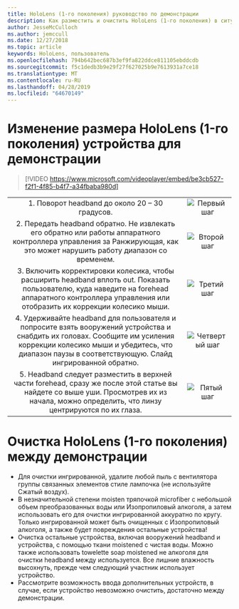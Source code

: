 ```yaml
---
title: HoloLens (1-го поколения) руководство по демонстрации
description: Как разместить и очистить HoloLens (1-го поколения) в ситуациях, демонстрация
author: JesseMcCulloch
ms.author: jemccull
ms.date: 12/27/2018
ms.topic: article
keywords: HoloLens, пользователь
ms.openlocfilehash: 794b642bec687b3ef9fa822ddce811105ebddcdb
ms.sourcegitcommit: f5c1dedb3b9e29f27f627025b9e7613931a7ce18
ms.translationtype: MT
ms.contentlocale: ru-RU
ms.lasthandoff: 04/28/2019
ms.locfileid: "64670149"
---
```

<H1>Изменение размера HoloLens (1-го поколения) устройства для демонстрации </H1>

> [!VIDEO https://www.microsoft.com/videoplayer/embed/be3cb527-f2f1-4f85-b4f7-a34fbaba980d]

|     |     |
|:---:|:---:|
|1. Поворот headband до около 20 – 30 градусов.|![Первый шаг](images/FitGuideStep1.png)|
|2. Передать headband обратно. Не извлекать его обратно или работы аппаратного контроллера управления за Ранжирующая, как это может нарушить работу диапазон со временем.|![Второй шаг](images/FitGuideStep2.png)|
|3. Включить корректировки колесика, чтобы расширить headband вплоть out. Показать пользователю, куда наведите на forehead аппаратного контроллера управления или отобразить их коррекции колесико мыши.|![Третий шаг](images/FitGuideStep3.png)|
|4. Удерживайте headband для пользователя и попросите взять вооружений устройства и снабдить их головах. Сообщите им усиления коррекции колесико мыши и убедитесь, что диапазон паузы в соответствующую. Слайд ингрированной обратно.|![Четвертый шаг](images/FitGuideStep4.png)|
|5. Headband следует разместить в верхней части forehead, сразу же после этой статье вы найдете со выше уши. Просмотрев их из начала, можно определить, что линзу центрируются по их глаза.|![Пятый шаг](images/FitGuideSetep5.png)|


<H1>Очистка HoloLens (1-го поколения) между демонстрации</H1>


- Для очистки ингрированной, удалите любой пыль с вентилятора группы связанных элементов стиле лампочка (не используйте Сжатый воздух).
- В незначительной степени moisten тряпочкой microfiber с небольшой объем преобразованных воды или Изопропиловый алкоголя, а затем использовать его для очистки ингрированной аккуратно по кругу. Только ингрированной может быть очищенных с Изопропиловый алкоголя, а также будет повреждения остальные устройства!
- Очистка остальные устройства, включая вооружений headband и устройства, с помощью ткани moistened с чистая воды. Можно также использовать towelette soap moistened не алкоголя для очистки headband между используется. Все лишние влажность высохнуть, прежде чем следующий участник использует устройство.
- Рассмотрите возможность ввода дополнительных устройств, в случае, если устройство невозможно очистить, достаточно между демонстрации.
